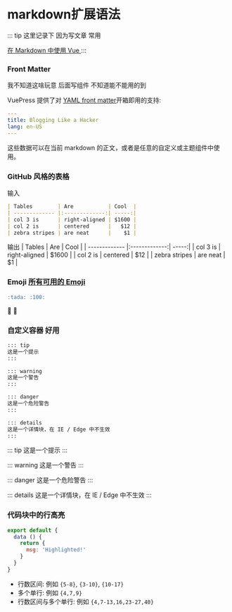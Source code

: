 # markdown扩展语法

::: tip
这里记录下 因为写文章 常用

[ 在 Markdown 中使用 Vue ](https://vuepress.vuejs.org/zh/guide/using-vue.html)
:::
### Front Matter
我不知道这啥玩意 后面写组件 不知道能不能用的到

VuePress 提供了对 [YAML front matter](https://jekyllrb.com/docs/frontmatter/)开箱即用的支持:

``` yaml
---
title: Blogging Like a Hacker
lang: en-US
---
```
这些数据可以在当前 markdown 的正文，或者是任意的自定义或主题组件中使用。

### GitHub 风格的表格

输入
``` md
| Tables        | Are           | Cool  |
| ------------- |:-------------:| -----:|
| col 3 is      | right-aligned | $1600 |
| col 2 is      | centered      |   $12 |
| zebra stripes | are neat      |    $1 |
```
输出
| Tables        | Are           | Cool  |
| ------------- |:-------------:| -----:|
| col 3 is      | right-aligned | $1600 |
| col 2 is      | centered      |   $12 |
| zebra stripes | are neat      |    $1 |

### Emoji [所有可用的 Emoji](https://github.com/markdown-it/markdown-it-emoji/blob/master/lib/data/full.json)
``` md
:tada: :100:
```
:tada: :100:

### 自定义容器 好用
``` md
::: tip
这是一个提示
:::

::: warning
这是一个警告
:::

::: danger
这是一个危险警告
:::

::: details
这是一个详情块，在 IE / Edge 中不生效
:::
```
::: tip
这是一个提示
:::

::: warning
这是一个警告
:::

::: danger
这是一个危险警告
:::

::: details
这是一个详情块，在 IE / Edge 中不生效
:::

### 代码块中的行高亮
``` js 
export default {
  data () {
    return {
      msg: 'Highlighted!'
    }
  }
}
```

- 行数区间: 例如 `{5-8}`, `{3-10}`, `{10-17}`
- 多个单行: 例如 `{4,7,9}`
- 行数区间与多个单行: 例如 `{4,7-13,16,23-27,40}`


